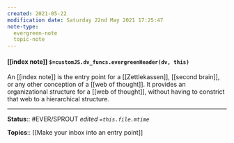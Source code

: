 ```yaml
---
created: 2021-05-22
modification date: Saturday 22nd May 2021 17:25:47
note-type: 
  evergreen-note
  topic-note
---
```


#### [[index note]] `$=customJS.dv_funcs.evergreenHeader(dv, this)`

An [[index note]] is the entry point for a [[Zettlekassen]], [[second brain]], or any other conception of a [[web of thought]]. It provides an organizational structure for a [[web of thought]], without having to constrict that web to a hierarchical structure.


---

**Status**:: #EVER/SPROUT 
*edited `=this.file.mtime`*

**Topics**:: [[Make your inbox into an entry point]]
	
